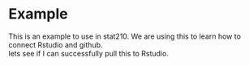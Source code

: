 # Example
This is an example to use in stat210. 
We are using this to learn how to connect Rstudio and github.  
lets see if I can successfully pull this to Rstudio. 
